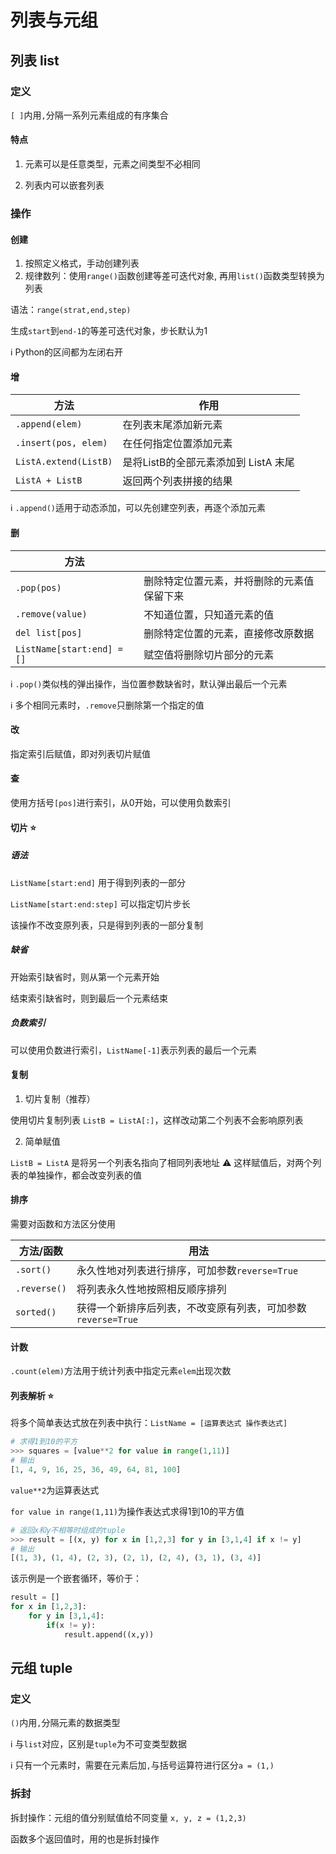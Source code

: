 # 列表与元组

## 列表 list

### 定义

`[ ]`内用`,`分隔一系列元素组成的有序集合

#### 特点

1. 元素可以是任意类型，元素之间类型不必相同

2. 列表内可以嵌套列表

### 操作

#### 创建

1. 按照定义格式，手动创建列表
2. 规律数列：使用`range()`函数创建等差可迭代对象, 再用`list()`函数类型转换为列表

语法：`range(strat,end,step)`

生成`start`到`end-1`的等差可迭代对象，步长默认为1

:information_source: Python的区间都为左闭右开 

#### 增

| 方法                  | 作用                                 |
| --------------------- | ------------------------------------ |
| `.append(elem)`       | 在列表末尾添加新元素                 |
| `.insert(pos, elem)`  | 在任何指定位置添加元素               |
| `ListA.extend(ListB)` | 是将ListB的全部元素添加到 ListA 末尾 |
| `ListA + ListB`       | 返回两个列表拼接的结果               |

:information_source: `.append()`适用于动态添加，可以先创建空列表，再逐个添加元素

#### 删

| 方法                       |                                            |
| -------------------------- | ------------------------------------------ |
| `.pop(pos)`                | 删除特定位置元素，并将删除的元素值保留下来 |
| `.remove(value)`           | 不知道位置，只知道元素的值                 |
| `del list[pos]`            | 删除特定位置的元素，直接修改原数据         |
| `ListName[start:end] = []` | 赋空值将删除切片部分的元素                 |

:information_source: `.pop()`类似栈的弹出操作，当位置参数缺省时，默认弹出最后一个元素

:information_source: 多个相同元素时，`.remove`只删除第一个指定的值

#### 改

指定索引后赋值，即对列表切片赋值

#### 查

使用方括号`[pos]`进行索引，从0开始，可以使用负数索引

#### 切片 :star:

##### 语法

`ListName[start:end]` 用于得到列表的一部分

`ListName[start:end:step]` 可以指定切片步长

该操作不改变原列表，只是得到列表的一部分复制

##### 缺省

开始索引缺省时，则从第一个元素开始

结束索引缺省时，则到最后一个元素结束

##### 负数索引

可以使用负数进行索引，`ListName[-1]`表示列表的最后一个元素

#### 复制

1. 切片复制（推荐）

使用切片复制列表 `ListB = ListA[:]`，这样改动第二个列表不会影响原列表

2. 简单赋值

`ListB = ListA` 是将另一个列表名指向了相同列表地址
:warning: 这样赋值后，对两个列表的单独操作，都会改变列表的值

#### 排序

需要对函数和方法区分使用

| 方法/函数    | 用法                                                         |
| ------------ | ------------------------------------------------------------ |
| `.sort()`    | 永久性地对列表进行排序，可加参数`reverse=True`               |
| `.reverse()` | 将列表永久性地按照相反顺序排列                               |
| `sorted()`   | 获得一个新排序后列表，不改变原有列表，可加参数`reverse=True` |

#### 计数

`.count(elem)`方法用于统计列表中指定元素`elem`出现次数

#### 列表解析 :star:

将多个简单表达式放在列表中执行：`ListName = [运算表达式 操作表达式]`

```python
# 求得1到10的平方
>>> squares = [value**2 for value in range(1,11)]
# 输出
[1, 4, 9, 16, 25, 36, 49, 64, 81, 100]
```

`value**2`为运算表达式

`for value in range(1,11)`为操作表达式求得1到10的平方值

```python
# 返回x和y不相等时组成的tuple
>>> result = [(x, y) for x in [1,2,3] for y in [3,1,4] if x != y]
# 输出
[(1, 3), (1, 4), (2, 3), (2, 1), (2, 4), (3, 1), (3, 4)]
```

该示例是一个嵌套循环，等价于：

```python
result = []
for x in [1,2,3]:
    for y in [3,1,4]:
        if(x != y):
            result.append((x,y)) 
```

## 元组 tuple

### 定义

`()`内用`,`分隔元素的数据类型

:information_source: 与`list`对应，区别是`tuple`为不可变类型数据

:information_source: 只有一个元素时，需要在元素后加`,`与括号运算符进行区分`a = (1,)`

### 拆封

拆封操作：元组的值分别赋值给不同变量 `x, y, z = (1,2,3)`

函数多个返回值时，用的也是拆封操作


